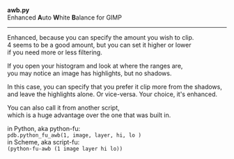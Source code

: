 **awb.py**  
Enhanced **A**uto **W**hite **B**alance for GIMP

---
Enhanced, because you can specify the amount you wish to clip.  
4 seems to be a good amount, but you can set it higher or lower  
if you need more or less filtering.  

If you open your histogram and look at where the ranges are,  
you may notice an image has highlights, but no shadows.  

In this case, you can specify that you prefer it clip more from the shadows,  
and leave the highlights alone. Or vice-versa.  Your choice, it's enhanced.  

You can also call it from another script,  
which is a huge advantage over the one that was built in.  

in Python, aka python-fu:  
`pdb.python_fu_awb(1, image, layer, hi, lo )`  
in Scheme, aka script-fu:  
`(python-fu-awb (1 image layer hi lo))`  
